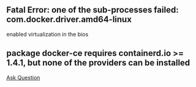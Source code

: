 ## Fatal Error: one of the sub-processes failed: com.docker.driver.amd64-linux

enabled virtualization in the bios

## package docker-ce requires containerd.io >= 1.4.1, but none of the providers can be installed

[Ask Question](https://serverfault.com/questions/ask)
